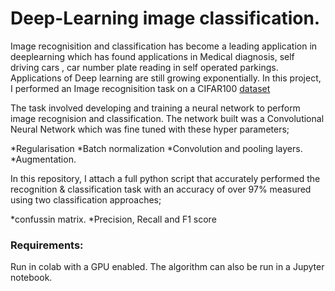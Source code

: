 # Deep-Learning image classification.

Image recognisition and classification has become a leading application in deeplearning which has found applications in Medical diagnosis, self driving cars , car number plate reading in self operated parkings. Applications of Deep learning are still growing exponentially. 
In this project, I performed an Image recognisition task on a CIFAR100 [dataset](https://www.cs.toronto.edu/~kriz/cifar.html) 

The task involved developing and training a neural network to perform image recognision and classification. The network built was a Convolutional Neural Network which was fine tuned with these hyper parameters;

*Regularisation
*Batch normalization
*Convolution and pooling layers.
*Augmentation.

In this repository, I attach a full python script that accurately performed the recognition & classification task with an accuracy of over 97% measured using two classification approaches;

*confussin matrix.
*Precision, Recall and F1 score

### Requirements:
Run in colab with a GPU enabled.
The algorithm can also be run in a Jupyter notebook.
